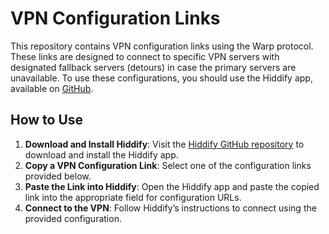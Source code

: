 # VPN Configuration Links

This repository contains VPN configuration links using the Warp protocol. These links are designed to connect to specific VPN servers with designated fallback servers (detours) in case the primary servers are unavailable. To use these configurations, you should use the Hiddify app, available on [GitHub](https://github.com/hiddify/hiddify-next).

## How to Use

1. **Download and Install Hiddify**: Visit the [Hiddify GitHub repository](https://github.com/hiddify/hiddify-next) to download and install the Hiddify app.
2. **Copy a VPN Configuration Link**: Select one of the configuration links provided below.
3. **Paste the Link into Hiddify**: Open the Hiddify app and paste the copied link into the appropriate field for configuration URLs.
4. **Connect to the VPN**: Follow Hiddify’s instructions to connect using the provided configuration.



